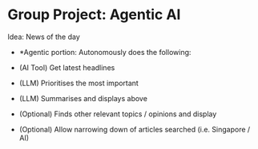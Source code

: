 # Group Project: Agentic AI

Idea: News of the day
- *Agentic portion: Autonomously does the following:
- (AI Tool) Get latest headlines
- (LLM) Prioritises the most important
- (LLM) Summarises and displays above

- (Optional) Finds other relevant topics / opinions and display
- (Optional) Allow narrowing down of articles searched (i.e. Singapore / AI)